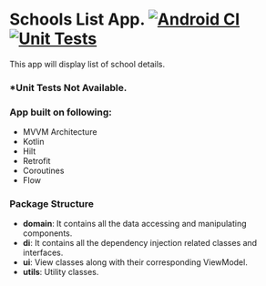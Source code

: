# Schools List App. [![Android CI](https://github.com/shamsundhar/schoolsList/actions/workflows/android.yml/badge.svg)](https://github.com/shamsundhar/schoolsList/actions/workflows/android.yml)   [![Unit Tests](https://github.com/shamsundhar/schoolsList/actions/workflows/unittests.yml/badge.svg)](https://github.com/shamsundhar/schoolsList/actions/workflows/unittests.yml)

This app will display list of school details. 
### *Unit Tests Not Available.
### App built on following:

- MVVM Architecture
- Kotlin
- Hilt
- Retrofit
- Coroutines
- Flow

### Package Structure

- **domain**: It contains all the data accessing and manipulating components.
- **di**: It contains all the dependency injection related classes and interfaces.
- **ui**: View classes along with their corresponding ViewModel.
- **utils**: Utility classes.

